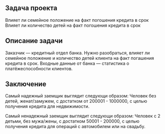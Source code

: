 ## Задача проекта

Влияет ли семейное положение на факт погошения кредита в срок
Влияет ли количество детей на факт погошения кредита в срок

## Описание задачи

Заказчик — кредитный отдел банка. Нужно разобраться, влияет ли семейное положение и количество детей клиента на факт погашения кредита в срок. Входные данные от банка — статистика о платёжеспособности клиентов.

## Заключение

Самый надежный заемщик выглядит следующи образом: Человек без детей, женат/замужем, с достатком от 200001 - 1000000, с целью получения кредита для недвижимости.

Самый ненадежный заемщик выглядит следующи образом: Человек с 2 детьми, без мужа/жены, с достатком 50001 - 200000, с целью получения кредита для операций с автомобилем или на свадьбу.
